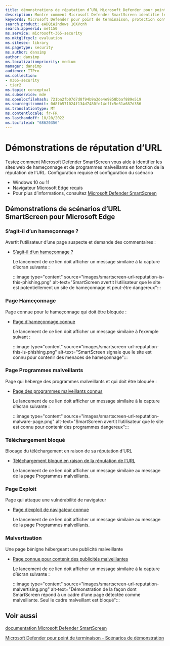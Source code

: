 ```yaml
---
title: démonstrations de réputation d’URL Microsoft Defender pour point de terminaison SmartScreen
description: Montre comment Microsoft Defender SmartScreen identifie les sites web de hameçonnage et de programmes malveillants en fonction de la réputation de l’URL.
keywords: Microsoft Defender pour point de terminaison, protection contre le hameçonnage de site web, protection contre les programmes malveillants de site web, réputation d’URL, démonstration,
search.product: eADQiWindows 10XVcnh
search.appverid: met150
ms.service: microsoft-365-security
ms.mktglfcycl: evaluation
ms.sitesec: library
ms.pagetype: security
ms.author: dansimp
author: dansimp
ms.localizationpriority: medium
manager: dansimp
audience: ITPro
ms.collection:
- m365-security
- tier2
ms.topic: conceptual
ms.subservice: mde
ms.openlocfilehash: 721ba2fb07d7d8f94b9a3de4e9858bbaf889e519
ms.sourcegitcommit: 0d8fb571024f134d7480fe14cffc5e31a687d356
ms.translationtype: MT
ms.contentlocale: fr-FR
ms.lasthandoff: 10/20/2022
ms.locfileid: "68620356"
---
```

# <a name="url-reputation-demonstrations"></a>Démonstrations de réputation d’URL

Testez comment Microsoft Defender SmartScreen vous aide à identifier les sites web de hameçonnage et de programmes malveillants en fonction de la réputation de l’URL.
Configuration requise et configuration du scénario

- Windows 10 ou 11
- Navigateur Microsoft Edge requis
- Pour plus d’informations, consultez [Microsoft Defender SmartScreen](/windows/security/threat-protection/microsoft-defender-smartscreen/microsoft-defender-smartscreen-overview)

## <a name="smartscreen-for-microsoft-edge-url-scenario-demonstrations"></a>Démonstrations de scénarios d’URL SmartScreen pour Microsoft Edge

### <a name="is-this-phishing"></a>S’agit-il d’un hameçonnage ?

Avertit l’utilisateur d’une page suspecte et demande des commentaires :

- [S’agit-il d’un hameçonnage ?](https://demo.smartscreen.msft.net/other/areyousure.html)

  Le lancement de ce lien doit afficher un message similaire à la capture d’écran suivante :

  :::image type="content" source="images/smartscreen-url-reputation-is-this-phishing.png" alt-text="SmartScreen avertit l’utilisateur que le site est potentiellement un site de hameçonnage et peut-être dangereux":::

### <a name="phishing-page"></a>Page Hameçonnage

Page connue pour le hameçonnage qui doit être bloquée :

- [Page d’hameçonnage connue](https://demo.smartscreen.msft.net/phishingdemo.html)

  Le lancement de ce lien doit afficher un message similaire à l’exemple suivant :

  :::image type="content" source="images/smartscreen-url-reputation-this-is-phishing.png" alt-text="SmartScreen signale que le site est connu pour contenir des menaces de hameçonnage":::

### <a name="malware-page"></a>Page Programmes malveillants

Page qui héberge des programmes malveillants et qui doit être bloquée :

- [Page des programmes malveillants connus](https://demo.smartscreen.msft.net/other/malware.html)

  Le lancement de ce lien doit afficher un message similaire à la capture d’écran suivante :

  :::image type="content" source="images/smartscreen-url-reputation-malware-page.png" alt-text="SmartScreen avertit l’utilisateur que le site est connu pour contenir des programmes dangereux":::

### <a name="blocked-download"></a>Téléchargement bloqué

Blocage du téléchargement en raison de sa réputation d’URL

- [Téléchargement bloqué en raison de la réputation de l’URL](https://demo.smartscreen.msft.net/download/malwaredemo/freevideo.exe)

  Le lancement de ce lien doit afficher un message similaire au message de la page Programmes malveillants.

### <a name="exploit-page"></a>Page Exploit

Page qui attaque une vulnérabilité de navigateur

- [Page d’exploit de navigateur connue](https://demo.smartscreen.msft.net/other/exploit.html)

  Le lancement de ce lien doit afficher un message similaire au message de la page Programmes malveillants.

### <a name="malvertising"></a>Malvertisation

Une page bénigne hébergeant une publicité malveillante

- [Page connue pour contenir des publicités malveillantes](https://demo.smartscreen.msft.net/other/exploit_frame.html)

  Le lancement de ce lien doit afficher un message similaire à la capture d’écran suivante :

  :::image type="content" source="images/smartscreen-url-reputation-malvertising.png" alt-text="Démonstration de la façon dont SmartScreen répond à un cadre d’une page détectée comme malveillante. Seul le cadre malveillant est bloqué":::

## <a name="see-also"></a>Voir aussi

[documentation Microsoft Defender SmartScreen](/windows/security/threat-protection/microsoft-defender-smartscreen/microsoft-defender-smartscreen-overview)

[Microsoft Defender pour point de terminaison - Scénarios de démonstration](defender-endpoint-demonstrations.md)

